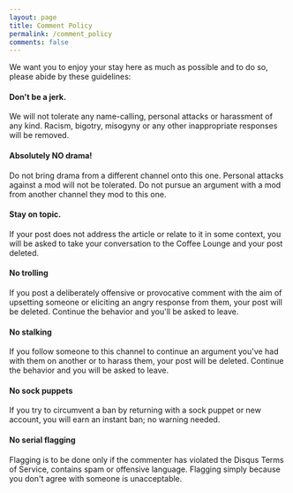 ```yaml
---
layout: page
title: Comment Policy
permalink: /comment_policy
comments: false
---
```


We want you to enjoy your stay here as much as possible and to do so, please abide by these guidelines:

#### Don't be a jerk.
We will not tolerate any name-calling, personal attacks or harassment of any kind. Racism, bigotry, misogyny or any other inappropriate responses will be removed.

#### Absolutely NO drama!
Do not bring drama from a different channel onto this one. Personal attacks against a mod will not be tolerated. Do not pursue an argument with a mod from another channel they mod to this one.

#### Stay on topic. 
If your post does not address the article or relate to it in some context, you will be asked to take your conversation to the Coffee Lounge and your post deleted.

#### No trolling 
If you post a deliberately offensive or provocative comment with the aim of upsetting someone or eliciting an angry response from them, your post will be deleted. Continue the behavior and you'll be asked to leave.

#### No stalking
If you follow someone to this channel to continue an argument you've had with them on another or to harass them, your post will be deleted. Continue the behavior and you will be asked to leave.

#### No sock puppets 
If you try to circumvent a ban by returning with a sock puppet or new account, you will earn an instant ban; no warning needed.

#### No serial flagging
Flagging is to be done only if the commenter has violated the Disqus Terms of Service, contains spam or offensive language. Flagging simply because you don't agree with someone is unacceptable.